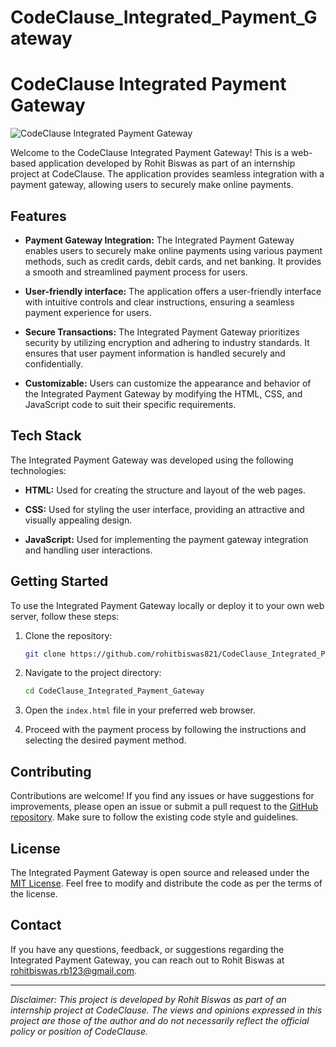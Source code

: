 # CodeClause_Integrated_Payment_Gateway
# CodeClause Integrated Payment Gateway

![CodeClause Integrated Payment Gateway](https://github.com/rohitbiswas821/CodeClause_Integrated_Payment_Gateway/blob/main/assets/payment-gateway.png)

Welcome to the CodeClause Integrated Payment Gateway! This is a web-based application developed by Rohit Biswas as part of an internship project at CodeClause. The application provides seamless integration with a payment gateway, allowing users to securely make online payments.

## Features

- **Payment Gateway Integration:** The Integrated Payment Gateway enables users to securely make online payments using various payment methods, such as credit cards, debit cards, and net banking. It provides a smooth and streamlined payment process for users.

- **User-friendly interface:** The application offers a user-friendly interface with intuitive controls and clear instructions, ensuring a seamless payment experience for users.

- **Secure Transactions:** The Integrated Payment Gateway prioritizes security by utilizing encryption and adhering to industry standards. It ensures that user payment information is handled securely and confidentially.

- **Customizable:** Users can customize the appearance and behavior of the Integrated Payment Gateway by modifying the HTML, CSS, and JavaScript code to suit their specific requirements.

## Tech Stack

The Integrated Payment Gateway was developed using the following technologies:

- **HTML:** Used for creating the structure and layout of the web pages.

- **CSS:** Used for styling the user interface, providing an attractive and visually appealing design.

- **JavaScript:** Used for implementing the payment gateway integration and handling user interactions.

## Getting Started

To use the Integrated Payment Gateway locally or deploy it to your own web server, follow these steps:

1. Clone the repository:

   ```bash
   git clone https://github.com/rohitbiswas821/CodeClause_Integrated_Payment_Gateway.git
   ```

2. Navigate to the project directory:

   ```bash
   cd CodeClause_Integrated_Payment_Gateway
   ```

3. Open the `index.html` file in your preferred web browser.

4. Proceed with the payment process by following the instructions and selecting the desired payment method.

## Contributing

Contributions are welcome! If you find any issues or have suggestions for improvements, please open an issue or submit a pull request to the [GitHub repository](https://github.com/rohitbiswas821/CodeClause_Integrated_Payment_Gateway). Make sure to follow the existing code style and guidelines.

## License

The Integrated Payment Gateway is open source and released under the [MIT License](https://github.com/rohitbiswas821/CodeClause_Integrated_Payment_Gateway/blob/main/LICENSE). Feel free to modify and distribute the code as per the terms of the license.

## Contact

If you have any questions, feedback, or suggestions regarding the Integrated Payment Gateway, you can reach out to Rohit Biswas at rohitbiswas.rb123@gmail.com.

---

*Disclaimer: This project is developed by Rohit Biswas as part of an internship project at CodeClause. The views and opinions expressed in this project are those of the author and do not necessarily reflect the official policy or position of CodeClause.*
